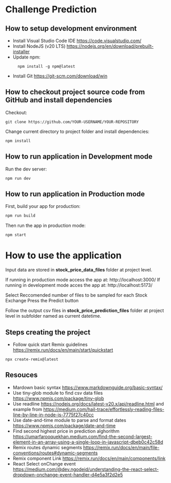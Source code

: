 # Challenge Prediction

## How to setup development environment
  - Install Visual Studio Code IDE https://code.visualstudio.com/
  - Install NodeJS (v20 LTS) https://nodejs.org/en/download/prebuilt-installer
  - Update npm:
    ```
      npm install -g npm@latest
    ```
  - Install Git https://git-scm.com/download/win

## How to checkout project source code from GitHub and install dependencies

  Checkout:
  ```shellscript
  git clone https://github.com/YOUR-USERNAME/YOUR-REPOSITORY
  ```

  Change current directory to project folder and install dependencies:
  ```shellscript
  npm install
  ```

## How to run application in Development mode

Run the dev server:

```shellscript
npm run dev
```

## How to run application in Production mode

First, build your app for production:

```sh
npm run build
```

Then run the app in production mode:

```sh
npm start
```

# How to use the application

  Input data are stored in **stock_price_data_files** folder at project level.

  If running in production mode access the app at: http://localhost:3000/
  If running in development mode acces the app at: http://localhost:5173/

  Select Reccomended number of files to be sampled for each Stock Exchange
  Press the Predict button

  Follow the output csv files in **stock_price_prediction_files** folder at project level in subfolder named as current datetime.


## Steps creating the project
  - Follow quick start Remix guidelines https://remix.run/docs/en/main/start/quickstart
  ```
  npx create-remix@latest
  ```

## Resouces
  - Mardown basic syntax https://www.markdownguide.org/basic-syntax/
  - Use tiny-glob module to find csv data files https://www.npmjs.com/package/tiny-glob
  - Use readline https://nodejs.org/docs/latest-v20.x/api/readline.html and example from https://medium.com/hail-trace/effortlessly-reading-files-line-by-line-in-node-js-7775f27c40cc
  - Use date-and-time
 module to parse and format dates https://www.npmjs.com/package/date-and-time
 - Find second highest price in prediction alghorithm https://umarfarooquekhan.medium.com/find-the-second-largest-element-in-an-array-using-a-single-loop-in-javascript-dbeb0c42c58d
 - Remix routes dynamic segments https://remix.run/docs/en/main/file-conventions/routes#dynamic-segments
 - Remix component Link https://remix.run/docs/en/main/components/link
 - React Select onChange event https://medium.com/@dev.ngodeid/understanding-the-react-select-dropdown-onchange-event-handler-d4e5a3f2d2e5



